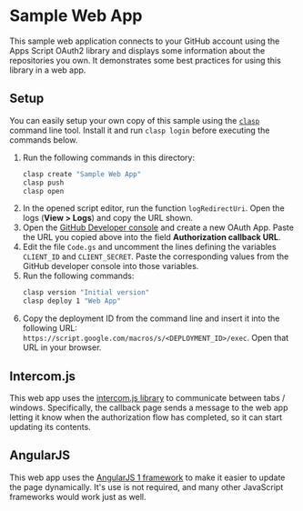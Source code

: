 # Sample Web App

This sample web application connects to your GitHub account using the Apps
Script OAuth2 library and displays some information about the repositories you
own. It demonstrates some best practices for using this library in a web app.

## Setup

You can easily setup your own copy of this sample using the
[`clasp`](https://github.com/google/clasp) command line tool. Install it and
run `clasp login` before executing the commands below.

1.  Run the following commands in this directory:
    ```sh
    clasp create "Sample Web App"
    clasp push
    clasp open
    ```
1.  In the opened script editor, run the function `logRedirectUri`. Open the
    logs (**View > Logs**) and copy the URL shown.
1.  Open the [GitHub Developer console](https://github.com/settings/developers)
    and create a new OAuth App. Paste the URL you copied above into the field
    **Authorization callback URL**.
1.  Edit the file `Code.gs` and uncomment the lines defining the variables
    `CLIENT_ID` and `CLIENT_SECRET`. Paste the corresponding values from the
    GitHub developer console into those variables.
1.  Run the following commands:
    ```sh
    clasp version "Initial version"
    clasp deploy 1 "Web App"
    ```
1.  Copy the deployment ID from the command line and insert it into the
    following URL: `https://script.google.com/macros/s/<DEPLOYMENT_ID>/exec`.
    Open that URL in your browser.

## Intercom.js

This web app uses the [intercom.js library](https://github.com/diy/intercom.js/)
to communicate between tabs / windows. Specifically, the callback page sends a
message to the web app letting it know when the authorization flow has
completed, so it can start updating its contents.

## AngularJS

This web app uses the [AngularJS 1 framework](https://angularjs.org/) to make it
easier to update the page dynamically. It's use is not required, and many
other JavaScript frameworks would work just as well.
